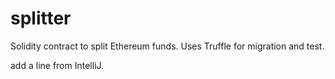 # splitter
Solidity contract to split Ethereum funds. 
Uses Truffle for migration and test. 

add a line from IntelliJ.